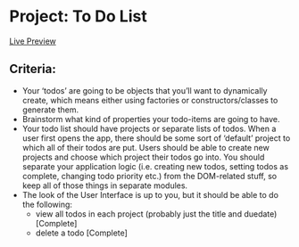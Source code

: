 # Project: To Do List

[Live Preview](https://mkaleung.github.io/TOP-Todo-List/)

## Criteria:
* Your ‘todos’ are going to be objects that you’ll want to dynamically create, which means either using factories or constructors/classes to generate them.
* Brainstorm what kind of properties your todo-items are going to have. 
* Your todo list should have projects or separate lists of todos. When a user first opens the app, there should be some sort of ‘default’ project to which all of their todos are put. Users should be able to create new projects and choose which project their todos go into.
You should separate your application logic (i.e. creating new todos, setting todos as complete, changing todo priority etc.) from the DOM-related stuff, so keep all of those things in separate modules.
* The look of the User Interface is up to you, but it should be able to do the following:
  * view all todos in each project (probably just the title and duedate) [Complete]
  * delete a todo   [Complete]
